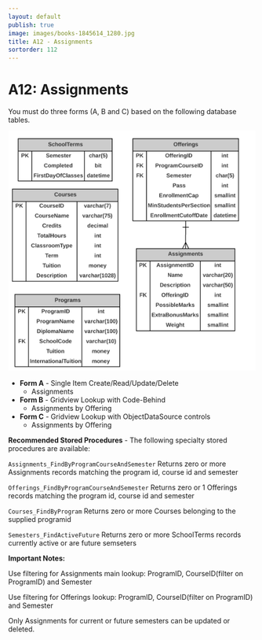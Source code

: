 ```yaml
---
layout: default
publish: true
image: images/books-1845614_1280.jpg
title: A12 - Assignments
sortorder: 112
---
```

# A12: Assignments

You must do three forms (A, B and C) based on the following database tables.

![](A12.png)

- **Form A** - Single Item Create/Read/Update/Delete
  - Assignments
- **Form B** - Gridview Lookup with Code-Behind
  - Assignments by Offering
- **Form C** - Gridview Lookup with ObjectDataSource controls
  - Assignments by Offering

**Recommended Stored Procedures** - The following specialty stored procedures are available:

`Assignments_FindByProgramCourseAndSemester` Returns zero or more Assignments records matching the program id, course id and semester

`Offerings_FindByProgramCourseAndSemester` Returns zero or 1 Offerings records matching the program id, course id and semester

`Courses_FindByProgram` Returns zero or more Courses belonging to the supplied programid

`Semesters_FindActiveFuture` Returns zero or more SchoolTerms records currently active or are future semseters

**Important Notes:** 

Use filtering for Assignments main lookup: ProgramID, CourseID(filter on ProgramID) and Semester

Use filtering for Offerings lookup: ProgramID, CourseID(filter on ProgramID) and Semester

Only Assignments for current or future semesters can be updated or deleted.

